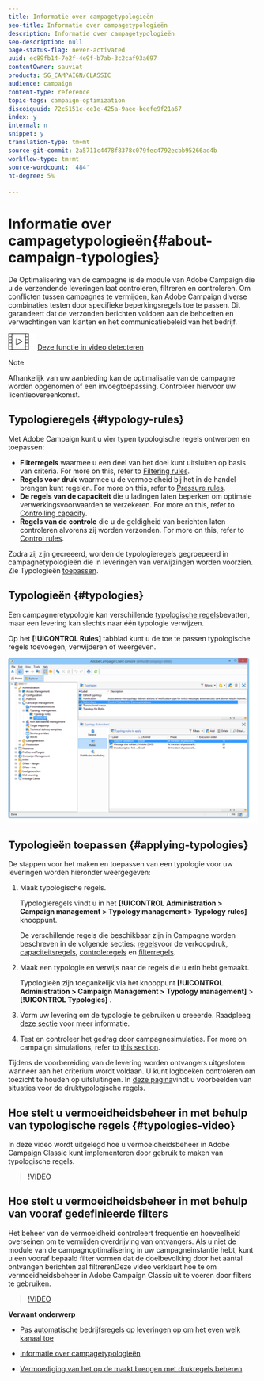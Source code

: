 ```yaml
---
title: Informatie over campagetypologieën
seo-title: Informatie over campagetypologieën
description: Informatie over campagetypologieën
seo-description: null
page-status-flag: never-activated
uuid: ec89fb14-7e2f-4e9f-b7ab-3c2caf93a697
contentOwner: sauviat
products: SG_CAMPAIGN/CLASSIC
audience: campaign
content-type: reference
topic-tags: campaign-optimization
discoiquuid: 72c5151c-ce1e-425a-9aee-beefe9f21a67
index: y
internal: n
snippet: y
translation-type: tm+mt
source-git-commit: 2a5711c4478f8378c079fec4792ecbb95266ad4b
workflow-type: tm+mt
source-wordcount: '484'
ht-degree: 5%

---
```



# Informatie over campagetypologieën{#about-campaign-typologies}

De Optimalisering van de campagne is de module van Adobe Campaign die u de verzendende leveringen laat controleren, filtreren en controleren. Om conflicten tussen campagnes te vermijden, kan Adobe Campaign diverse combinaties testen door specifieke beperkingsregels toe te passen. Dit garandeert dat de verzonden berichten voldoen aan de behoeften en verwachtingen van klanten en het communicatiebeleid van het bedrijf.

![](assets/do-not-localize/how-to-video.png) [Deze functie in video detecteren](#typologies-video)

>[!NOTE]
>
>Afhankelijk van uw aanbieding kan de optimalisatie van de campagne worden opgenomen of een invoegtoepassing. Controleer hiervoor uw licentieovereenkomst.

## Typologieregels {#typology-rules}

Met Adobe Campaign kunt u vier typen typologische regels ontwerpen en toepassen:

* **Filterregels** waarmee u een deel van het doel kunt uitsluiten op basis van criteria. For more on this, refer to [Filtering rules](../../campaign/using/filtering-rules.md).
* **Regels voor druk** waarmee u de vermoeidheid bij het in de handel brengen kunt regelen. For more on this, refer to [Pressure rules](../../campaign/using/pressure-rules.md).
* **De regels van de capaciteit** die u ladingen laten beperken om optimale verwerkingsvoorwaarden te verzekeren. For more on this, refer to [Controlling capacity](../../campaign/using/consistency-rules.md#controlling-capacity).
* **Regels van de controle** die u de geldigheid van berichten laten controleren alvorens zij worden verzonden. For more on this, refer to [Control rules](../../campaign/using/control-rules.md).

Zodra zij zijn gecreeerd, worden de typologieregels gegroepeerd in campagnetypologieën die in leveringen van verwijzingen worden voorzien. Zie Typologieën [toepassen](#applying-typologies).

## Typologieën {#typologies}

Een campagneretypologie kan verschillende [typologische regels](#typology-rules)bevatten, maar een levering kan slechts naar één typologie verwijzen.

Op het **[!UICONTROL Rules]** tabblad kunt u de toe te passen typologische regels toevoegen, verwijderen of weergeven.

![](assets/campaign_opt_rules_tab.png)

## Typologieën toepassen {#applying-typologies}

De stappen voor het maken en toepassen van een typologie voor uw leveringen worden hieronder weergegeven:

1. Maak typologische regels.

   Typologieregels vindt u in het **[!UICONTROL Administration > Campaign management > Typology management > Typology rules]** knooppunt.

   De verschillende regels die beschikbaar zijn in Campagne worden beschreven in de volgende secties: [regels](../../campaign/using/pressure-rules.md)voor de verkoopdruk, [capaciteitsregels](../../campaign/using/consistency-rules.md#controlling-capacity), [controleregels](../../campaign/using/control-rules.md) en [filterregels](../../campaign/using/filtering-rules.md).

1. Maak een typologie en verwijs naar de regels die u erin hebt gemaakt.

   Typologieën zijn toegankelijk via het knooppunt **[!UICONTROL Administration > Campaign Management > Typology management]** > **[!UICONTROL Typologies]** .

1. Vorm uw levering om de typologie te gebruiken u creeerde. Raadpleeg [deze sectie](../../campaign/using/applying-rules.md#applying-a-typology-to-a-delivery) voor meer informatie.
1. Test en controleer het gedrag door campagnesimulaties. For more on campaign simulations, refer to [this section](../../campaign/using/campaign-simulations.md).

Tijdens de voorbereiding van de levering worden ontvangers uitgesloten wanneer aan het criterium wordt voldaan. U kunt logboeken controleren om toezicht te houden op uitsluitingen. In [deze pagina](../../campaign/using/pressure-rules.md#use-cases-on-pressure-rules)vindt u voorbeelden van situaties voor de druktypologische regels.

## Hoe stelt u vermoeidheidsbeheer in met behulp van typologische regels {#typologies-video}

In deze video wordt uitgelegd hoe u vermoeidheidsbeheer in Adobe Campaign Classic kunt implementeren door gebruik te maken van typologische regels.

>[!VIDEO](https://video.tv.adobe.com/v/25090?quality=12)

## Hoe stelt u vermoeidheidsbeheer in met behulp van vooraf gedefinieerde filters

Het beheer van de vermoeidheid controleert frequentie en hoeveelheid overseinen om te vermijden overdrijving van ontvangers. Als u niet de module van de campagnoptimalisering in uw campagneinstantie hebt, kunt u een vooraf bepaald filter vormen dat de doelbevolking door het aantal ontvangen berichten zal filtrerenDeze video verklaart hoe te om vermoeidheidsbeheer in Adobe Campaign Classic uit te voeren door filters te gebruiken.

>[!VIDEO](https://video.tv.adobe.com/v/25091?quality=12)

**Verwant onderwerp**

* [Pas automatische bedrijfsregels op leveringen op om het even welk kanaal toe](https://helpx.adobe.com/campaign/kb/simplifying-campaign-management-acc.html#Applyautomaticbusinessrulestodeliveriesonanychannel)

* [Informatie over campagetypologieën](../../campaign/using/pressure-rules.md)

* [Vermoediging van het op de markt brengen met drukregels beheren](https://docs.adobe.com/content/help/en/campaign-classic/using/orchestrating-campaigns/campaign-optimization/pressure-rules.html)